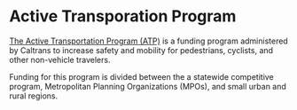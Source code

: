 # Active Transporation Program

[The Active Transportation Program (ATP)](https://dot.ca.gov/programs/local-assistance/fed-and-state-programs/active-transportation-program/cycle4) is a funding program administered by Caltrans to increase safety and mobility for pedestrians, cyclists, and other non-vehicle travelers. 

Funding for this program is divided between the a statewide competitive program, Metropolitan Planning Organizations (MPOs), and small urban and rural regions.  
